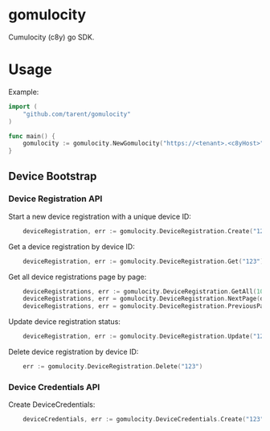 # gomulocity
Cumulocity (c8y) go SDK.

# Usage
Example:
```go
import (
	"github.com/tarent/gomulocity"
)

func main() {
	gomulocity := gomulocity.NewGomulocity("https://<tenant>.<c8yHost>", "<username>", "<password>", "<bootstrap-user>", "<bootstrap-password>")
}
```

## Device Bootstrap

### Device Registration API
Start a new device registration with a unique device ID:
```go
    deviceRegistration, err := gomulocity.DeviceRegistration.Create("123")
```
Get a device registration by device ID:
```go
    deviceRegistration, err := gomulocity.DeviceRegistration.Get("123")
```
Get all device registrations page by page:
```go
    deviceRegistrations, err := gomulocity.DeviceRegistration.GetAll(10)
    deviceRegistrations, err = gomulocity.DeviceRegistration.NextPage(deviceRegistrations)
    deviceRegistrations, err = gomulocity.DeviceRegistration.PreviousPage(deviceRegistrations)
```
Update device registration status:
```go
    deviceRegistration, err := gomulocity.DeviceRegistration.Update("123", device_bootstrap.ACCEPTED)
```
Delete device registration by device ID:
```go
    err := gomulocity.DeviceRegistration.Delete("123")
```

### Device Credentials API
Create DeviceCredentials:
```go
    deviceCredentials, err := gomulocity.DeviceCredentials.Create("123")
```
